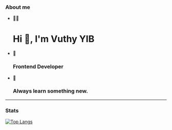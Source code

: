 ### About me
- 🧑‍💻 <h1 align="start">Hi 👋, I'm Vuthy YIB</h1>
- 💼 <h3 align="start">Frontend Developer </h3>
- 🌱 <h3 align="start">Always learn something new.</h3>

---

### Stats

[![Top Langs](https://github-stats-pi.vercel.app/api/top-langs/?username=Y-VUTHY&layout=compact)](https://github.com/anuraghazra/github-readme-stats)
